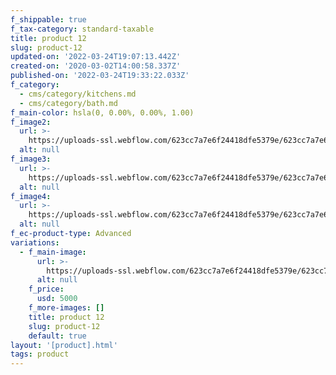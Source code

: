 ```yaml
---
f_shippable: true
f_tax-category: standard-taxable
title: product 12
slug: product-12
updated-on: '2022-03-24T19:07:13.442Z'
created-on: '2020-03-02T14:00:58.337Z'
published-on: '2022-03-24T19:33:22.033Z'
f_category:
  - cms/category/kitchens.md
  - cms/category/bath.md
f_main-color: hsla(0, 0.00%, 0.00%, 1.00)
f_image2:
  url: >-
    https://uploads-ssl.webflow.com/623cc7a7e6f24418dfe5379e/623cc7a7e6f244f1a3e538cc_5a.jpg
  alt: null
f_image3:
  url: >-
    https://uploads-ssl.webflow.com/623cc7a7e6f24418dfe5379e/623cc7a7e6f244da4fe538bd_5b.jpg
  alt: null
f_image4:
  url: >-
    https://uploads-ssl.webflow.com/623cc7a7e6f24418dfe5379e/623cc7a7e6f2442796e538c1_5c.jpg
  alt: null
f_ec-product-type: Advanced
variations:
  - f_main-image:
      url: >-
        https://uploads-ssl.webflow.com/623cc7a7e6f24418dfe5379e/623cc7a7e6f244da1fe538eb_SHOTBY_MARRALIZA_KREIJKES-5880.jpg
      alt: null
    f_price:
      usd: 5000
    f_more-images: []
    title: product 12
    slug: product-12
    default: true
layout: '[product].html'
tags: product
---
```




